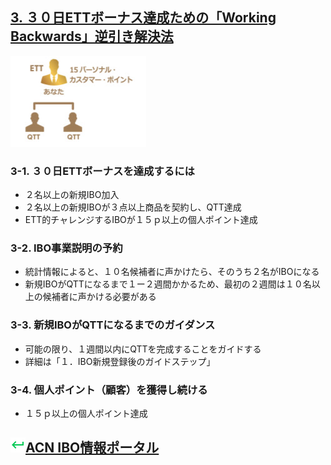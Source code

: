## [3. ３０日ETTボーナス達成ための「Working Backwards」逆引き解決法](13_ETT_JP.MD)

![ACN Japan本社オフィス](static/ett_bonus.png)

### 3-1. ３０日ETTボーナスを達成するには
* ２名以上の新規IBO加入
* ２名以上の新規IBOが３点以上商品を契約し、QTT達成
* ETT的チャレンジするIBOが１５ｐ以上の個人ポイント達成

### 3-2. IBO事業説明の予約
* 統計情報によると、１０名候補者に声かけたら、そのうち２名がIBOになる
* 新規IBOがQTTになるまで１ー２週間かかるため、最初の２週間は１０名以上の候補者に声かける必要がある

### 3-3. 新規IBOがQTTになるまでのガイダンス
* 可能の限り、１週間以内にQTTを完成することをガイドする
* 詳細は「１．IBO新規登録後のガイドステップ」

### 3-4. 個人ポイント（顧客）を獲得し続ける
* １５ｐ以上の個人ポイント達成

## [![ACN ガイド情報](static/keyboard-return-24.png)ACN IBO情報ポータル](10_GID.MD)